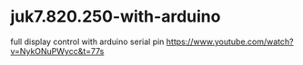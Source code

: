 # juk7.820.250-with-arduino
full display control with arduino serial pin
https://www.youtube.com/watch?v=NykONuPWycc&t=77s
